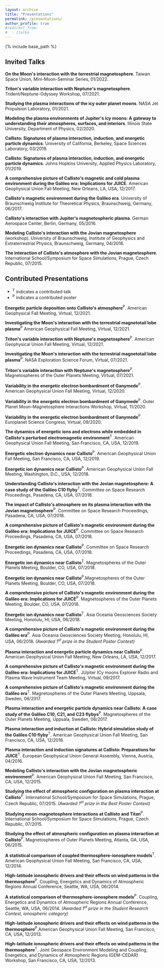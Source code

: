 ```yaml
---
layout: archive
title: "Presentations"
permalink: /presentations/
author_profile: true
#redirect_from:
#  - /talks
---
```


{% include base_path %}
## Invited Talks

<b>On the Moon's interaction with the terrestrial magnetosphere</b>. Taiwan Space Union, Mini-Moon-Seminar Series, 01/2022.

<b>Triton's variable interaction with Neptune's magnetosphere</b>. Trident/Neptune-Odyssey Workshop, 07/2021.

<b>Studying the plasma interactions of the icy outer planet moons</b>. NASA Jet Propulsion Laboratory, 01/2021.

<b>Modeling the plasma environments of Jupiter's icy moons: A gateway to understanding their atmospheres, surfaces, and interiors</b>. Illinois State University, Department of Physics, 02/2020.

<b>Callisto: Signatures of plasma interaction, induction, and energetic particle dynamics</b>. University of California, Berkeley, Space Sciences Laboratory, 03/2019.

<b>Callisto: Signatures of plasma interaction, induction, and energetic particle dynamics</b>. Johns Hopkins University, Applied Physics Laboratory, 01/2019.

<b>A comprehensive picture of Callisto's magnetic and cold plasma environment during the Galileo era: Implications for JUICE</b>. American Geophysical Union Fall Meeting, New Orleans, LA, USA, 12/2017.

<b>Callisto's magnetic environment during the Galileo era</b>. University of Braunschweig Institute for Theoretical Physics, Braunschweig, Germany, 06/2017.

<b>Callisto's interaction with Jupiter's magnetospheric plasma</b>. German Aerospace Center, Berlin, Germany, 05/2016.

<b>Modeling Callisto's interaction with the Jovian magnetosphere</b> (workshop). University of Braunschweig, Institute of Geophysics and Extraterrestrial Physics, Braunschweig, Germany, 04/2016.

<b>The interaction of Callisto's atmosphere with the Jovian magnetosphere</b>. International School/Symposium for Space Simulations, Prague, Czech Republic, 07/2015.

## Contributed Presentations
* <sup>T</sup> indicates a contributed talk
* <sup>P</sup> indicates a contributed poster

<b>Energetic particle deposition onto Callisto's atmosphere</b><sup>P</sup>. American Geophysical Fall Meeting, Virtual, 12/2021.

<b>Investigating the Moon's interaction with the terrestrial magnetotail lobe plasma</b><sup>P</sup> American Geophysical Fall Meeting, Virtual, 12/2021.

<b>Triton's variable interaction with Neptune's magnetosphere</b><sup>P</sup>. American Geophysical Union Fall Meeting, Virtual, 12/2021.
  
<b>Investigating the Moon's interaction with the terrestrial magnetotail lobe plasma</b><sup>P</sup>. NASA Exploration Science Forum, Virtual, 07/2021.
  
<b>Triton's variable interaction with Neptune's magnetosphere</b><sup>P</sup>. Magnetospheres of the Outer Planets Meeting, Virtual, 07/2021.
  
<b>Variability in the energetic electron bombardment of Ganymede</b><sup>P</sup>. American Geophysical Union Fall Meeting, Virtual, 12/2020.
  
<b>Variability in the energetic electron bombardment of Ganymede</b><sup>P</sup>. Outer Planet Moon-Magnetosphere Interactions Workshop, Virtual, 11/2020.
  
<b>Variability in the energetic electron bombardment of Ganymede</b><sup>P</sup>. Europlanet Science Congress, Virtual, 09/2020.
  
<b>The dynamics of energetic ions and electrons while embedded in Callisto's perturbed electromagnetic environment</b><sup>T</sup>. American Geophysical Union Fall Meeting, San Francisco, CA, USA, 12/2019.
  
<b>Energetic electron dynamics near Callisto</b><sup>P</sup>. American Geophysical Union Fall Meeting, San Francisco, CA, USA, 12/2019.
  
<b>Energetic ion dynamics near Callisto</b><sup>P</sup>. American Geophysical Union Fall Meeting, Washington, D.C., USA, 12/2018.
  
<b>Understanding Callisto's interaction with the Jovian magnetosphere: A case study of the Galileo C10 flyby</b><sup>T</sup>. Committee on Space Research Proceedings, Pasadena, CA, USA, 07/2018.
  
<b>The impact of Callisto's atmosphere on its plasma interaction with the Jovian magnetosphere</b><sup>P</sup>. Committee on Space Research Proceedings, Pasadena, CA, USA, 07/2018.
  
<b>A comprehensive picture of Callisto's magnetic environment during the Galileo era: Implications for JUICE</b><sup>P</sup>. Committee on Space Research Proceedings, Pasadena, CA, USA, 07/2018.
  
<b>Energetic ion dynamics near Callisto</b><sup>P</sup>. Committee on Space Research Proceedings, Pasadena, CA, USA, 07/2018.
  
<b>Energetic ion dynamics near Callisto</b><sup>T</sup>. Magnetospheres of the Outer Planets Meeting, Boulder, CO, USA, 07/2018.
  
<b>Energetic ion dynamics near Callisto</b><sup>P</sup>.Magnetospheres of the Outer Planets Meeting, Boulder, CO, USA, 07/2018.
  
<b>A comprehensive picture of Callisto's magnetic environment during the Galileo era: Implications for JUICE</b><sup>P</sup>. Magnetospheres of the Outer Planets Meeting, Boulder, CO, USA, 07/2018.
 
<b>Energetic ion dynamics near Callisto</b><sup>T</sup>. Asia Oceania Geosciences Society Meeting, Honolulu, HI, USA, 06/2018.
  
<b>A comprehensive picture of Callisto's magnetic environment during the Galileo era</b><sup>P</sup>. Asia Oceania Geosciences Society Meeting, Honolulu, HI, USA, 06/2018. <i>(Awarded 1<sup>st</sup> prize in the Student Poster Contest)</i>
  
<b>Plasma interaction and energetic particle dynamics near Callisto</b><sup>P</sup>. American Geophysical Union Fall Meeting, New Orleans, LA, USA, 12/2017.
  
<b>A comprehensive picture of Callisto's magnetic environment during the Galileo era: Implications for JUICE</b><sup>T</sup>. JUpiter ICy moons Explorer Radio and Plasma Wave Instrument Team Meeting, Virtual, 09/2017.
  
<b>A comprehensive picture of Callisto's magnetic environment during the Galileo era</b><sup>T</sup>. Magnetospheres of the Outer Planets Meeting, Uppsala, Sweden, 06/2017.
  
<b>Plasma interaction and energetic particle dynamics near Callisto: A case study of the Galileo C10, C21, and C23 flybys</b><sup>P</sup>. Magnetospheres of the Outer Planets Meeting, Uppsala, Sweden, 06/2017.
  
<b>Plasma interaction and induction at Callisto: Hybrid simulation study of the Galileo C10 flyby</b><sup>T</sup>. American Geophysical Union Fall Meeting, San Francisco, CA, USA, 12/2016.
  
<b>Plasma interaction and induction signatures at Callisto: Preparations for JUICE</b><sup>T</sup>. European Geophysical Union General Assembly, Vienna, Austria, 04/2016.
  
<b>Modeling Callisto's interaction with the Jovian magnetospheric environment</b><sup>P</sup>. American Geophysical Union Fall Meeting, San Francisco, CA, USA, 12/2015.
  
<b>Studying the effect of atmospheric configuration on plasma interaction at Callisto</b><sup>P</sup>. International School/Symposium for Space Simulations, Prague, Czech Republic, 07/2015. <i>(Awarded 1<sup>st</sup> prize in the Best Poster Contest)</i>
  
<b>Studying moon-magnetosphere interactions at Callisto and Titan</b><sup>P</sup>. International School/Symposium for Space Simulations, Prague, Czech Republic, 07/2015.
  
<b>Studying the effect of atmospheric configuration on plasma interaction at Callisto</b><sup>P</sup>. Magnetospheres of Outer Planets Meeting, Atlanta, GA, USA, 06/2015.

<b>A statistical comparison of coupled thermosphere-ionosphere models</b><sup>T</sup>. American Geophysical Union Fall Meeting, San Francisco, CA, USA, 12/2014.
  
<b>High-latitude ionospheric drivers and their effects on wind patterns in the thermosphere</b><sup>P</sup>. Coupling, Energetics and Dynamics of Atmospheric Regions Annual Conference, Seattle, WA, USA, 06/2014.
  
<b>A statistical comparison of thermosphere-ionosphere models</b><sup>P</sup>. Coupling, Energetics and Dynamics of Atmospheric Regions Annual Conference, Seattle, WA, USA, 06/2014. <i>(Awarded 1<sup>st</sup> prize in the Student Research Contest, ionospheric category)</i>
  
<b>High-latitude ionospheric drivers and their effects on wind patterns in the thermosphere</b><sup>P</sup>.American Geophysical Union Fall Meeting, San Francisco, CA, USA, 12/2013.
  
<b>High-latitude ionospheric drivers and their effects on wind patterns in the thermosphere</b><sup>T</sup>. Joint Geospace Environment Modeling and Coupling, Energetics, and Dynamics of Atmospheric Regions (GEM-CEDAR) Workshop, San Francisco, CA, USA, 12/2013.
